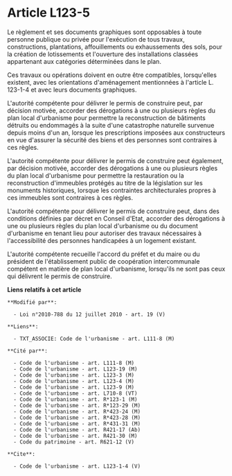 # Article L123-5

Le règlement et ses documents graphiques sont opposables à toute personne publique ou privée pour l'exécution de tous
travaux, constructions, plantations, affouillements ou exhaussements des sols, pour la création de lotissements et
l'ouverture des installations classées appartenant aux catégories déterminées dans le plan. 

Ces travaux ou opérations doivent en outre être compatibles, lorsqu'elles existent, avec les orientations d'aménagement
mentionnées à l'article L. 123-1-4 et avec leurs documents graphiques. 

L'autorité compétente pour délivrer le permis de construire peut, par décision motivée, accorder des dérogations à une ou
plusieurs règles du plan local d'urbanisme pour permettre la reconstruction de bâtiments détruits ou endommagés à la suite
d'une catastrophe naturelle survenue depuis moins d'un an, lorsque les prescriptions imposées aux constructeurs en vue
d'assurer la sécurité des biens et des personnes sont contraires à ces règles. 

L'autorité compétente pour délivrer le permis de construire peut également, par décision motivée, accorder des dérogations à
une ou plusieurs règles du plan local d'urbanisme pour permettre la restauration ou la reconstruction d'immeubles protégés au
titre de la législation sur les monuments historiques, lorsque les contraintes architecturales propres à ces immeubles sont
contraires à ces règles. 

L'autorité compétente pour délivrer le permis de construire peut, dans des conditions définies par décret en Conseil d'Etat,
accorder des dérogations à une ou plusieurs règles du plan local d'urbanisme ou du document d'urbanisme en tenant lieu pour
autoriser des travaux nécessaires à l'accessibilité des personnes handicapées à un logement existant. 

L'autorité compétente recueille l'accord du préfet et du maire ou du président de l'établissement public de coopération
intercommunale compétent en matière de plan local d'urbanisme, lorsqu'ils ne sont pas ceux qui délivrent le permis de
construire.

**Liens relatifs à cet article**

	**Modifié par**:

	  - Loi n°2010-788 du 12 juillet 2010 - art. 19 (V)

	**Liens**:

	  - TXT_ASSOCIE: Code de l'urbanisme - art. L111-8 (M)

	**Cité par**:

	  - Code de l'urbanisme - art. L111-8 (M)
	  - Code de l'urbanisme - art. L123-19 (M)
	  - Code de l'urbanisme - art. L123-3 (M)
	  - Code de l'urbanisme - art. L123-4 (M)
	  - Code de l'urbanisme - art. L123-9 (M)
	  - Code de l'urbanisme - art. L710-8 (VT)
	  - Code de l'urbanisme - art. R*123-1 (M)
	  - Code de l'urbanisme - art. R*123-29 (M)
	  - Code de l'urbanisme - art. R*423-24 (M)
	  - Code de l'urbanisme - art. R*423-28 (M)
	  - Code de l'urbanisme - art. R*431-31 (M)
	  - Code de l'urbanisme - art. R421-17 (Ab)
	  - Code de l'urbanisme - art. R421-30 (M)
	  - Code du patrimoine - art. R621-12 (V)

	**Cite**:

	  - Code de l'urbanisme - art. L123-1-4 (V)
